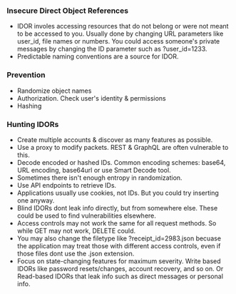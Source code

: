 ### Insecure Direct Object References
* IDOR involes accessing resources that do not belong or were not meant to be accessed to you. Usually done by changing URL parameters like user_id, file names or numbers. You could access someone's private messages by changing the ID parameter such as ?user_id=1233.
* Predictable naming conventions are a source for IDOR.

### Prevention
* Randomize object names
* Authorization. Check user's identity & permissions
* Hashing

### Hunting IDORs
* Create multiple accounts & discover as many features as possible.
* Use a proxy to modify packets. REST & GraphQL are often vulnerable to this.
* Decode encoded or hashed IDs. Common encoding schemes: base64, URL encoding, base64url or use Smart Decode tool. 
* Sometimes there isn't enough entropy in randomization.
* Use API endpoints to retrieve IDs.
* Applications usually use cookies, not IDs. But you could try inserting one anyway.
* Blind IDORs dont leak info directly, but from somewhere else. These could be used to find vulnerabilities elsewhere.
* Access controls may not work the same for all request methods. So while GET may not work, DELETE could.
* You may also change the filetype like ?receipt_id=2983.json becuase the application may treat those with different access controls, even if those files dont use the .json extension.
* Focus on state-changing features for maximum severity. Write based IDORs like password resets/changes, account recovery, and so on. Or Read-based IDORs that leak info such as direct messages or personal info.

